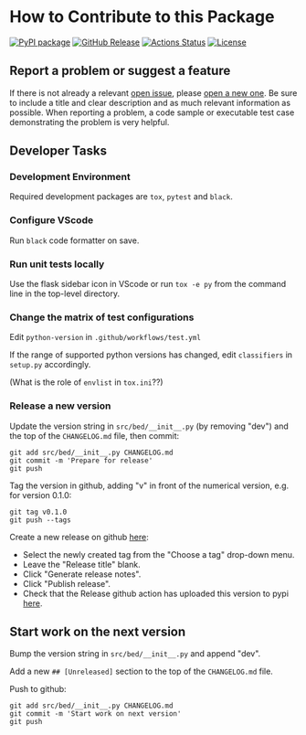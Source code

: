 # How to Contribute to this Package

[![PyPI package](https://img.shields.io/badge/pip%20install-bayesdesign-brightgreen)](https://pypi.org/project/bayesdesign/) [![GitHub Release](https://img.shields.io/github/v/release/dkirkby/bayesdesign?color=green)](https://github.com/dkirkby/bayesdesign/releases) [![Actions Status](https://github.com/dkirkby/bayesdesign/workflows/Test/badge.svg)](https://github.com/dkirkby/bayesdesign/actions) [![License](https://img.shields.io/github/license/dkirkby/bayesdesign)](https://github.com/dkirkby/bayesdesign/blob/main/LICENSE)

## Report a problem or suggest a feature

If there is not already a relevant [open issue](https://github.com/dkirkby/bayesdesign/issues), please [open a new one](https://github.com/dkirkby/bayesdesign/issues/new). Be sure to include a title and clear description and as much relevant information as possible. When reporting a problem, a code sample or executable test case demonstrating the problem is very helpful.

## Developer Tasks

### Development Environment

Required development packages are `tox`, `pytest` and `black`.

### Configure VScode

Run `black` code formatter on save.

### Run unit tests locally

Use the flask sidebar icon in VScode or run `tox -e py` from the command line in the top-level directory.

### Change the matrix of test configurations

Edit `python-version` in `.github/workflows/test.yml`

If the range of supported python versions has changed, edit `classifiers` in `setup.py` accordingly.

(What is the role of `envlist` in `tox.ini`??)

### Release a new version

Update the version string in `src/bed/__init__.py` (by removing "dev") and the top of the `CHANGELOG.md` file, then commit:
```
git add src/bed/__init__.py CHANGELOG.md
git commit -m 'Prepare for release'
git push
```
Tag the version in github, adding "v" in front of the numerical version, e.g. for version 0.1.0:
```
git tag v0.1.0
git push --tags
```
Create a new release on github [here](https://github.com/dkirkby/bayesdesign/releases/new):
 - Select the newly created tag from the "Choose a tag" drop-down menu.
 - Leave the "Release title" blank.
 - Click "Generate release notes".
 - Click "Publish release".
 - Check that the Release github action has uploaded this version to pypi [here](https://pypi.org/project/bayesdesign).

## Start work on the next version

Bump the version string in `src/bed/__init__.py` and append "dev".

Add a new `## [Unreleased]` section to the top of the `CHANGELOG.md` file.

Push to github:
```
git add src/bed/__init__.py CHANGELOG.md
git commit -m 'Start work on next version'
git push
```
